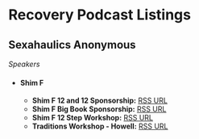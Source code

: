 # Recovery Podcast Listings

## Sexahaulics Anonymous

_Speakers_
  
- #### Shim F
  - **Shim F 12 and 12 Sponsorship:** [RSS URL](https://painstaking-developer.github.io/podcasts/sa/speakers/shim-f/shim-f-12-and-12-sponsorship/rss.xml) 
  - **Shim F Big Book Sponsorship:** [RSS URL](https://painstaking-developer.github.io/podcasts/sa/speakers/shim-f/shim-f-big-book-sponsorship/rss.xml)
  - **Shim F 12 Step Workshop:** [RSS URL](https://painstaking-developer.github.io/podcasts/sa/speakers/shim-f/step-workshop-in-the-clubhouse/rss.xml)
  - **Traditions Workshop - Howell:** [RSS URL](https://painstaking-developer.github.io/podcasts/sa/speakers/shim-f/traditions-workshop---howell/rss.xml)
